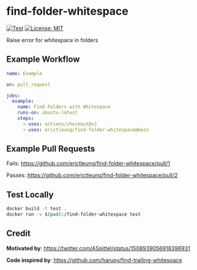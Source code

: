 # find-folder-whitespace

[![Test](https://github.com/erictleung/find-folder-whitespace/actions/workflows/test.yml/badge.svg)](https://github.com/erictleung/find-folder-whitespace/actions/workflows/test.yml)
[![License: MIT](https://img.shields.io/badge/License-MIT-yellow.svg)](https://opensource.org/licenses/MIT)

Raise error for whitespace in folders

## Example Workflow

```yaml
name: Example

on: pull_request

jobs:
  example:
    name: Find Folders with Whitespace
    runs-on: ubuntu-latest
    steps:
      - uses: actions/checkout@v2
      - uses: erictleung/find-folder-whitespace@main
```

## Example Pull Requests

Fails: https://github.com/erictleung/find-folder-whitespace/pull/1

Passes: https://github.com/erictleung/find-folder-whitespace/pull/2

## Test Locally

```bash
docker build -t test .
docker run -v $(pwd):/find-folder-whitespace test
```

## Credit

**Motivated by**: https://twitter.com/ASpittel/status/1508939056918396931

**Code inspired by**: https://github.com/harupy/find-trailing-whitespace
